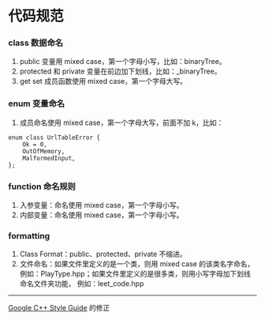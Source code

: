 # 代码规范

### class 数据命名

1. public 变量用 mixed case，第一个字母小写，比如：binaryTree。
2. protected 和 private 变量在前边加下划线，比如：_binaryTree。
3. get set 成员函数使用 mixed case，第一个字母大写。

### enum 变量命名
1. 成员命名使用 mixed case，第一个字母大写，前面不加 k，比如：
```
enum class UrlTableError {
    Ok = 0,
    OutOfMemory,
    MalformedInput,
};
```

### function 命名规则
1. 入参变量：命名使用 mixed case，第一个字母小写。
2. 内部变量：命名使用 mixed case，第一个字母小写。

### formatting
1. Class Format：public、protected、private 不缩进。
2. 文件命名：如果文件里定义的是一个类，则用 mixed case 的该类名字命名，例如：PlayType.hpp；如果文件里定义的是很多类，则用小写字母加下划线命名文件夹功能， 例如：leet_code.hpp

****
[Google C++ Style Guide](https://google.github.io/styleguide/cppguide.html) 的修正


